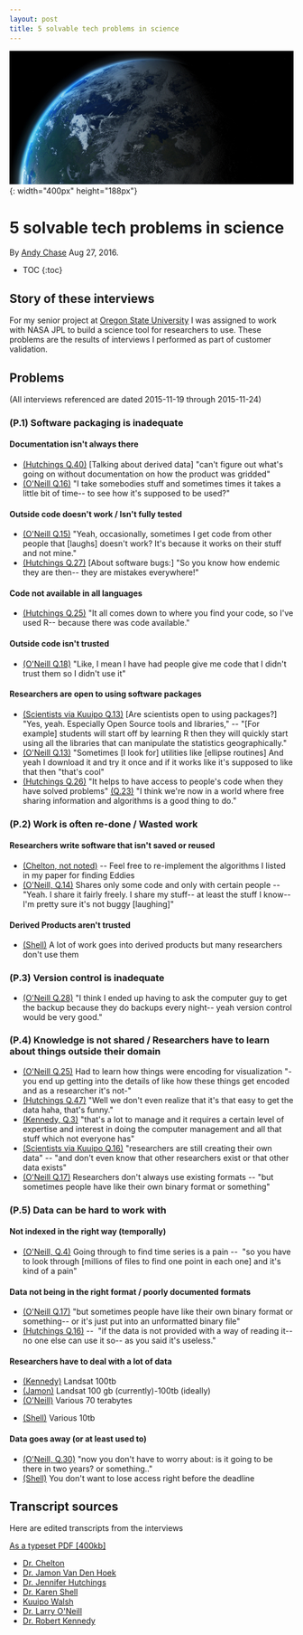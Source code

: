 ```yaml
---
layout: post
title: 5 solvable tech problems in science
---
```


![Image of Earth](/assets/aria_assets/cover.jpg){: width="400px" height="188px"}

# 5 solvable tech problems in science

By [Andy Chase](https://andychase.me) Aug 27, 2016.

* TOC
{:toc}

## Story of these interviews

For my senior project at [Oregon State University][5] I was assigned to work with NASA JPL to build a science tool for researchers to use. These problems are the results of interviews I performed as part of customer validation.

## Problems


(All interviews referenced are dated 2015-11-19 through 2015-11-24)


### (P.1) Software packaging is inadequate



#### Documentation isn't always there
-   [(Hutchings Q.40)][jenn#h.ldjh88h17nwr] \[Talking about derived data\] "can't figure
    out what's going on without documentation on how the product was
    gridded"
-   [(O'Neill Q.16)][oneill#14-20] "I take somebodies stuff and sometimes times it
    takes a little bit of time-- to see how it's supposed to be
    used?"


#### Outside code doesn't work / Isn't fully tested
-   [(O'Neill Q.15)][oneill#14-20] "Yeah, occasionally, sometimes I get code from
    other people that \[laughs\] doesn't work? It's because it works on
    their stuff and not mine."
-   [(Hutchings Q.27)][jenn#h.weg8wqmw21df] \[About software bugs:\] "So you know how
    endemic they are then-- they are mistakes everywhere!"



#### Code not available in all languages
-   [(Hutchings Q.25)][jenn#h.weg8wqmw21df] "It all comes down to where you find your code, so I've used
    R-- because there was code available."



#### Outside code isn't trusted
-   [(O'Neill Q.18)][oneill#14-20] "Like, I mean I have had people give me code
    that I didn't trust them so I didn't use it"



#### Researchers are open to using software packages
-   [(Scientists via Kuuipo Q.13)][kuuipo] \[Are scientists open to using
    packages?\] "Yes, yeah. Especially Open Source tools and libraries,"
    -- "\[For example\] students will start off by learning R then they
    will <span class="c23">quickly start using all
    the libraries that can manipulate the statistics
    geographically."
-   [(O'Neill Q.13)][oneill#10-13] "Sometimes \[I look for\] utilities like
    \[ellipse routines\] And yeah I download it and try it once and if
    it works like it's supposed to like that then "that's cool"
-   [(Hutchings Q.26)][jenn#h.weg8wqmw21df] "It helps to have access to people's code
    when they have solved problems" [(Q.23)][jenn#h.weg8wqmw21df] "I think we're now in a world
    where free sharing information and algorithms is a good thing to
    do."



### (P.2) Work is often re-done / Wasted work



#### Researchers write software that isn't saved or reused
-   [(Chelton, not noted)][chelton] -- Feel free to re-implement the
    algorithms I listed in my paper for finding Eddies
-   [(O'Neill, Q.14)][oneill#14-20] Shares only some code and only with certain
    people -- "Yeah. I share it fairly freely. I share my stuff-- at
    least the stuff I know-- I'm pretty sure it's not buggy
    \[laughing\]"



#### Derived Products aren't trusted
-   [(Shell)][shell] A lot of work goes into derived products but many
    researchers don't use them



### (P.3) Version control is inadequate



-   [(O'Neill Q.28)][oneill#27-28] "I think I ended up having to ask the computer
    guy to get the backup because they do backups every night-- yeah
    version control would be very good."



###  (P.4) Knowledge is not shared / Researchers have to learn about things outside their domain



-   [(O'Neill Q.25)][oneill#25-26] Had to learn how things were encoding for
    visualization "- you end up getting into the details of like how
    these things get encoded and as a researcher it's not-"
-   [(Hutchings Q.47)][jenn#46-47] "Well we don't even realize that it's that
    easy to get the data haha, that's funny."
-   [(Kennedy, Q.3)][kennedy] "that's a lot to manage and it requires a
    certain level of expertise and interest in doing the computer
    management and all that stuff which not everyone has"
-   [(Scientists via Kuuipo Q.16)][kuuipo] "researchers are still creating
    their own data" -- "and don't even know that other researchers exist
    or that other data exists"
-   [(O'Neill Q.17)][oneill#14-20] Researchers don't always use existing formats
    -- "but sometimes people have like their own binary format or
    something"



###  (P.5) Data can be hard to work with



#### Not indexed in the right way (temporally)
-   [(O'Neill, Q.4)][oneill] Going through to find time series is a pain --
     "so you have to look through \[millions of files to find one point
    in each one\] and it's kind of a pain" 



#### Data not being in the right format / poorly documented formats
-   [(O'Neill Q.17)][oneill#14-20] "but sometimes people have like their own
    binary format or something-- or it's just put into an unformatted
    binary file"
-   [(Hutchings Q.16)][jenn#13-19] --  "if the data is not provided with a way
    of reading it-- no one else can use it so-- as you said it's
    useless."



#### Researchers have to deal with a lot of data
-   [(Kennedy)][kennedy] Landsat 100tb
-   [(Jamon)][jamon] Landsat 100 gb (currently)-100tb (ideally)
-   [(O'Neill)][shell] Various 70 terabytes

<!-- -->
-   [(Shell)][shell] Various 10tb

#### Data goes away (or at least used to)
-   [(O'Neill, Q.30)][oneill#29-31] "now you don't have to worry about: is it
    going to be there in two years? or something.."
-   [(Shell)][shell] You don't want to lose access right before the
    deadline


## Transcript sources

Here are edited transcripts from the interviews

[As a typeset PDF [400kb]][6]

* [Dr. Chelton][chelton]
* [Dr. Jamon Van Den Hoek][jamon]
* [Dr. Jennifer Hutchings][jenn]
* [Dr. Karen Shell][shell]
* [Kuuipo Walsh][kuuipo]
* [Dr. Larry O'Neill][oneill]
* [Dr. Robert Kennedy][kennedy]

[1]: https://archive.fo/26n6v
[5]: http://oregonstate.edu/
[6]: /files/meetings_draft_1.pdf
[chelton]: /interviews/ARIAMeetingwithDr.Chelton.html
[jamon]: /interviews/ARIAMeetingwithJamonVanDenHoek.html
[jenn]: /interviews/ARIAMeetingwithJenniferHutchings.html
[jenn#h.ldjh88h17nwr]: /interviews/ARIAMeetingwithJenniferHutchings.html#h.ldjh88h17nwr
[jenn#h.weg8wqmw21df]: /interviews/ARIAMeetingwithJenniferHutchings.html#h.weg8wqmw21df
[jenn#13-19]: /interviews/ARIAMeetingwithJenniferHutchings.html#h.qzlu7u6jsz8t
[jenn#46-47]: /interviews/ARIAMeetingwithJenniferHutchings.html#h.f4k24biftp8y
[shell]: /interviews/ARIAMeetingwithKarenShell.html
[kuuipo]: /interviews/ARIAMeetingwithKuuipoWalsh.html
[oneill]: /interviews/ARIAMeetingwithLarryONeill.html
[oneill#10-13]: /interviews/ARIAMeetingwithLarryONeill.html#h.d7qahtuhrxav
[oneill#14-20]: /interviews/ARIAMeetingwithLarryONeill.html#h.a62xcz6svy3l
[oneill#25-26]: /interviews/ARIAMeetingwithLarryONeill.html#h.yi37tuwr1qhc
[oneill#27-28]: /interviews/ARIAMeetingwithLarryONeill.html#h.m3810ye7dcyk
[oneill#29-31]: /interviews/ARIAMeetingwithLarryONeill.html#h.j6vsirip730g
[kennedy]: /interviews/ARIAMeetingwithRobertKennedy.html
